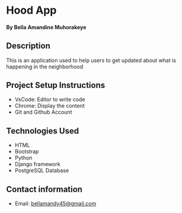 # Hood App
#### By **Bella Amandine Muhorakeye**
## Description
This is an application used to help users to get updated about what is happening in the neighborhood
## Project Setup Instructions
* VsCode: Editor to write code
* Chrome: Display the content
* Git and Github Account
## Technologies Used
* HTML
* Bootstrap
* Python
* Django framework
* PostgreSQL Database
## Contact information
* Email: bellamandy45@gmail.com